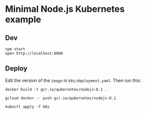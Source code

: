 # Minimal Node.js Kubernetes example

## Dev

    npm start
    open http://localhost:8080


## Deploy
Edit the version of the `image` in `k8s/deployment.yaml`. Then run this:

    docker build -t gcr.io/qubernetes/nodejs:0.1 .

    gcloud docker -- push gcr.io/qubernetes/nodejs:0.1

    kubectl apply -f k8s
